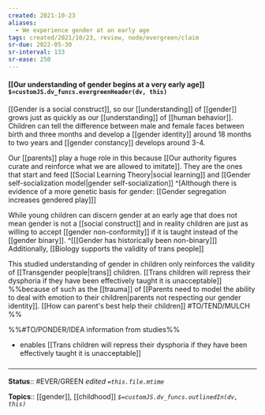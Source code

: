 ```yaml
---
created: 2021-10-23
aliases:
  - We experience gender at an early age
tags: created/2021/10/23, review, node/evergreen/claim
sr-due: 2022-05-30
sr-interval: 133
sr-ease: 250
---
```


#### [[Our understanding of gender begins at a very early age]] `$=customJS.dv_funcs.evergreenHeader(dv, this)`

[[Gender is a social construct]], so our [[understanding]] of [[gender]] grows just as quickly as our [[understanding]] of [[human behavior]].
Children can tell the difference between male and female faces between birth and three months and develop a [[gender identity]] around 18 months to two years and [[gender constancy]] develops around 3-4. 

Our [[parents]] play a huge role in this because [[Our authority figures curate and reinforce what we are allowed to imitate]]. They are the ones that start and feed [[Social Learning Theory|social learning]] and [[Gender self-socialization model|gender self-socialization]]
^[Although there is evidence of a more genetic basis for gender: [[Gender segregation increases gendered play]]]

While young children can discern gender at an early age that does not mean gender is not a [[social construct]] and in reality children are just as willing to accept [[gender non-conformity]] if it is taught instead of the [[gender binary]]. 
^[[[Gender has historically been non-binary]]]
Additionally, [[Biology supports the validity of trans people]]

This studied understanding of gender in children only reinforces the validity of [[Transgender people|trans]] children. [[Trans children will repress their dysphoria if they have been effectively taught it is unacceptable]] %%because of such as the [[trauma]] of [[Parents need to model the ability to deal with emotion to their children|parents not respecting our gender identity]]. [[How can parent's best help their children]] #TO/TEND/MULCH %%

%%#TO/PONDER/IDEA information from studies%%

- enables [[Trans children will repress their dysphoria if they have been effectively taught it is unacceptable]]
### <hr class="footnote"/>

**Status**:: #EVER/GREEN 
*edited `=this.file.mtime`*

**Topics**:: [[gender]], [[childhood]]
*`$=customJS.dv_funcs.outlinedIn(dv, this)`*

[^1]: [[textbook_Hyde&Elsequest_pyschology of women and gender#Lifespan development]]
